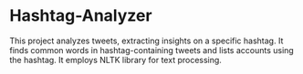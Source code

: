 # Hashtag-Analyzer
This project analyzes tweets, extracting insights on a specific hashtag. It finds common words in hashtag-containing tweets and lists accounts using the hashtag. It employs NLTK library for text processing.
